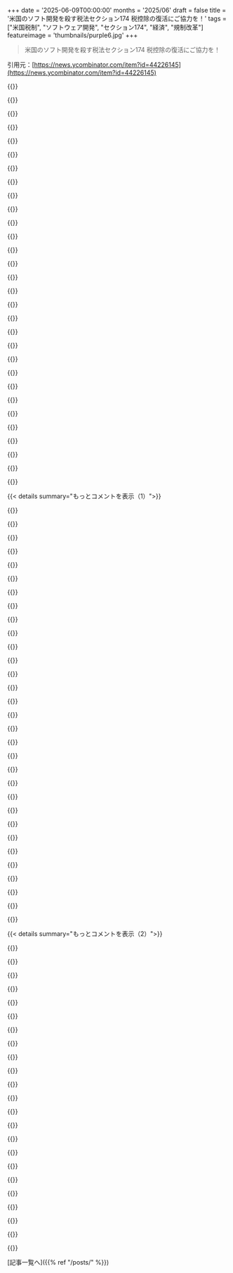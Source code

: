 +++
date = '2025-06-09T00:00:00'
months = '2025/06'
draft = false
title = '米国のソフト開発を殺す税法セクション174 税控除の復活にご協力を！'
tags = ["米国税制", "ソフトウェア開発", "セクション174", "経済", "規制改革"]
featureimage = 'thumbnails/purple6.jpg'
+++

> 米国のソフト開発を殺す税法セクション174 税控除の復活にご協力を！

引用元：[https://news.ycombinator.com/item?id=44226145](https://news.ycombinator.com/item?id=44226145)




{{<matomeQuote body="数年前の税法改正で、米国のソフト開発費が控除できなくなり、複数年にわたって償却（amortized）が必要になったんだ。これについてHNでも「tech大量解雇を招く時限爆弾」（https://news.ycombinator.com/item?id=44180533）とか、いっぱい議論されてるよ（他のスレッド：https://news.ycombinator.com/item?id=44203869）。<br>今、この改正を元に戻す大きな動きがあって、YCのLuther Lowe（https://news.ycombinator.com/user?id=itsluther）も中心になって頑張ってるんだ。HNでも貢献できるか聞いたらOKだって！<br>米国の納税者で、ソフト開発費が前みたいに控除されるべきだと思うなら、この委員会の議員宛てのレターに署名してくれないかな？（https://docs.google.com/forms/d/1DkRGeef2e_tU2xf3TyEyd2JLlmZ....）納税者じゃない人は署名しないでね、信号を薄めたくないから。<br>HNでは色々な意見があるだろうけど、この件はかなり consensus があるから、俺たちも声を上げよう！<br>Lutherも来て質問に答えてくれるはず。この件を成功させるためにHNが貢献できるといいな！" userName="dang" createdAt="2025/06/09 16:28:51" color="#ff33a1">}}




{{<matomeQuote body="Section 174って何？っていう人に分かりやすく説明するね。<br>普通、費用は売上から引いて利益を計算し、それに税金がかかるよね。でもSection 174はソフトエンジニアの人件費を「費用」じゃなくて「資産」とみなすんだ。機械みたいにね。だから5年かけて償却（depreciate）しなきゃいけない。<br>例えば年20万ドルのエンジニアの場合、税金計算上は初年度4万ドルしか費用として認められない。実際は20万ドル払ってるのに！<br>これだとエンジニアを雇うのがすごく高くつくんだ。他の費用みたいに「利益が減るから税金も減るな」って考えられないからね。<br>結局、企業は scarce capital を連邦政府に5年間貸してるみたいになって、エンジニアは重い負担になる。利益が出てなくても所得税を払わなきゃいけなくなる可能性もある。<br>ちなみに、HRとか役員の給与はちゃんとその年の費用にできるんだ。ソフトエンジニアだけが特別扱いされてる。<br>これはTrump政権の法人税減税のコストを埋め合わせるために作られたらしいよ。" userName="mediaman" createdAt="2025/06/09 17:05:13" color="#785bff">}}




{{<matomeQuote body="ソフトエンジニアって定義だけど、税法コードの定義はこれだけなんだ。<br>＞ (3) Software development<br>＞ For purposes of this section, any amount paid or incurred in connection with the development of any software shall be treated as a research or experimental expenditure.<br>（https://www.law.cornell.edu/uscode/text/26/174）<br>QAエンジニアは？ FPGAとかASICエンジニアは？ MATLABとか使って設計するシステムエンジニア、電気技師、機械技師は？ sysadmin、DB adminとか、仕事でソフト書くITスタッフは？ データサイエンティスト、会計士、保険計理士とか、プログラミング使う仕事の人は？<br>Excel使うHRとかは？ Excelも array programming language みたいなもんだし、スプレッドシート使う人もソフトエンジニア？<br>ソフトエンジニアリングってめちゃくちゃ広くて、プログラミングは今のビジネスのあらゆるところに入り込んでるから、定義が曖昧すぎるよ。" userName="OneDeuxTriSeiGo" createdAt="2025/06/09 17:26:44" color="#ff33a1">}}




{{<matomeQuote body="「ソフトだけ特別扱いされるべきなの？」っていう意見をよく見るけど、それは違うんだ。<br>例えば、石炭採掘とかビール醸造の会社の従業員の給与は、ちゃんと費用として全額控除できるでしょ。レストランの line chef や wait tables の給与も費用控除できる。<br>だから、R&Dが特別扱いされることを求めてるんじゃなくて、R&Dの給与だけが「資産」（IPとか）を生み出すからって、醸造設備とか採掘機とかと同じカテゴリーに入れられてるのが問題なんだ。<br>Sec 174をそのままにしておくと、将来もっとたくさんの「普通の」アメリカ人の給与がこのカテゴリーに入れられる slippery slope だよ。例えば、車の設計者とか、 tooling dies を作る機械のオペレーターとか。彼らの労働も資産として扱われるべきだ、ってね。みんなこれに心配すべきだよ。<br>R&Dの従業員を他の仕事の人と同じように扱うことに反対する人へ：ソフトやってる人もみんな個人所得税はちゃんと払ってるからね。Sec 174は個人の所得税とは関係ないんだ。問題は、ソフト労働に corporate level で二重課税されてるんじゃないかってこと。（あなたがソフト開発かR&Dじゃないなら、あなたの給与は会社の税金控除になってるはずだよ）<br>「特別扱い」を求めてるっていう誤解が、この運動への反対を生んでると思うから、ここで説明したかったんだ。" userName="bunnie" createdAt="2025/06/10 03:41:33" color="#ff33a1">}}




{{<matomeQuote body="給与を資産とみなすなんてクレイジーだよ。ソフトに物質的な価値をつけようとしてるんだけど、開発者の給与を基準にするなんて、コードの行数で価値を測るのと同じくらい変だ。<br>ソフトの価値は実際の収益のパーセンテージとか、もっと現実的なものに基づくべきじゃない？まあ、テック大手はそれに反対するだろうけど。" userName="ASalazarMX" createdAt="2025/06/09 17:26:08" color="">}}




{{<matomeQuote body="IRSが2023年にガイダンスを出してるよ。（https://www.irs.gov/pub/irs-drop/n-23-63.pdf）<br>23ページから始まるんだけど、Baker McKenzieの分析から引用するね。（https://insightplus.bakermckenzie.com/bm/attachment_dw.actio...）<br>Section 174でソフト開発とされる活動は、開発の計画、設計、モデル構築、ソースコード作成・変換、テスト（サービス開始まで）、マスター作成（販売用ソフトの場合）だよ。<br>ソフト開発とされないのは、従業員等の training、サービス開始後の maintenance、データ変換（データアクセス用ソフトの開発は除く）、インストールとかサービス開始に関わる活動だって。" userName="EnderWT" createdAt="2025/06/09 18:07:44" color="#ff5c5c">}}




{{<matomeQuote body="もし俺が年20万ドルで5年間ソフト開発者として会社で働いた場合、こうなるの？<br>1年目：会社は4万ドル控除（1年目の給与の1/5）<br>2年目：会社は8万ドル控除（2年目の1/5 + 1年目の1/5）<br>3年目：会社は12万ドル控除（3年目の1/5 + 2年目の1/5 + 1年目の1/5）<br>4年目：会社は16万ドル控除（4年目の1/5 + 3年目の1/5 + 2年目の1/5 + 1年目の1/5）<br>5年目：会社は20万ドル控除（5年間の給与の1/5ずつ）。俺は5年で会社を辞める。1年目の給与がこれで完全に控除される。<br>6年目：会社は16万ドル控除（5年目、4年目、3年目、2年目の1/5ずつ）。2年目の給与が完全に控除される。<br>7年目：会社は12万ドル控除（5年目、4年目、3年目の1/5ずつ）。3年目の給与が完全に控除される。<br>8年目：会社は8万ドル控除（5年目、4年目の1/5ずつ）。4年目の給与が完全に控除される。<br>9年目：会社は4万ドル控除（5年目の1/5）。5年目の給与が完全に控除される。<br>法人税率って100%じゃないし、開発者の給与の一部しか控除できないから、税金がそんなに減るわけじゃないよね。開発者に払った収入に税金払ってるんでしょ？<br>うーん、Amazonみたいに毎年所得税0ドルなところもある世界で、企業はもっと税金払うべきな気がするな。企業は従業員が受けられない色々な控除があるし、unfairな advantageがありすぎる。<br>資本家の人たちには殺されそうだけど：fair share を払ってくれよ。法律がどうあれ、社会の寄生虫だって言われないくらいは払ってくれ、お願いだ。" userName="naikrovek" createdAt="2025/06/09 18:13:03" color="">}}




{{<matomeQuote body="＞石炭採掘とかビール醸造の会社の従業員の給与は、ちゃんと費用として全額控除できるでしょ。レストランの line chef や wait tables の給与も費用控除できる。<br>ポイントは、その仕事の価値を同じ tax year に得るか、それとも長期的に価値を生む asset を作るか、だろ？ビール一バッチを醸造する人を雇うなら、そのビールの価値はすぐ手に入る。ビールを売ったら価値は消える。<br>でも、醸造システムを構築するために誰かを雇うなら、その人件費は capital expenses に割り当てて、時間をかけて償却（depreciated）しなきゃいけない。<br>多くのソフト開発は、長期的に効果を発揮する asset を作ってるっていう argument は有力だよ。payroll software をアップグレードするために誰かを雇うなら、その価値は future tax years に得られるわけだし。" userName="rayiner" createdAt="2025/06/10 14:37:52" color="#ff5c5c">}}




{{<matomeQuote body="ソフトエンジニアの定義？たぶん、米国政府が一番税収を多く得られるように、広く定義されるだろうね。その方が effort に対して得られる税収が多いし。" userName="teeray" createdAt="2025/06/09 17:36:12" color="">}}




{{<matomeQuote body="＞給与を資産価値にするなんてクレイジーだよ。ソフトに物質的な価値をつけようとしてるんだけど、開発者の給与を基準にするなんて、コードの行数で価値を測るのと同じくらい変だ。<br>ソフトには明らかに物質的な価値があるだろ。自社開発のソフトの場合、企業が開発者の給与を払ってるってことは、まさに企業がそのソフトにどれだけの価値を置いてるかの証拠だよ。企業が払ってる金額より、そのソフトの物質的な価値を正確に測る other estimate があるっていうのか？" userName="addaon" createdAt="2025/06/09 18:04:43" color="#785bff">}}




{{<matomeQuote body="分かりやすく言うと、さっきの例だと、最初の年に900kドルじゃなくて180kドルしか控除できないってこと。<br>だから、税務上は820kドルの利益が出てることになる。<br>でも実際の現金は100kドルしかないんだ。<br>税金払うの大変だろうね！" userName="zacharycohn" createdAt="2025/06/09 17:41:56" color="#ff5733">}}




{{<matomeQuote body="素朴な質問でごめんね。これって他の給与所得者と違うの？<br>普通の従業員の場合は払った年に控除できるけど、ソフト開発者だけ償却しないといけないとか？" userName="Volundr" createdAt="2025/06/09 18:25:20" color="">}}




{{<matomeQuote body="これらの質問全部の答えはYesだよ。<br>人工的な複雑さでこれを分かりにくくする必要はないと思う。<br>HRとかExcelドキュメントを使う人はどうなる？<br>開発じゃなくて使うだけなら違う。もし週5時間コード書いてるなら、その5時間分はYes。難しくない話だよ。" userName="anigbrowl" createdAt="2025/06/09 18:30:18" color="">}}




{{<matomeQuote body="それが正しいかは分からないな。奇妙なことに、今の政権はIRSを弱体化させてるし、現行の税金徴収にはかなり無関心みたいだ。<br>誰がソフトエンジニアなのか、会社の政権への友好的さとか、会社にDEIの肩書を持つ人がまだいるかとか、そういうのに基づいて定義が inconsistent になるんじゃないかと思うね。" userName="abeppu" createdAt="2025/06/09 17:50:59" color="#38d3d3">}}




{{<matomeQuote body="僕が聞いた argument は、特に投機的なソフト開発（新しい製品ラインとか新機能とか）への投資がもっと高くなるって話だよ。<br>バイオラボで新しい drug discovery をしてて、失敗したものを全部 depreciating “assets” として扱うのは bonkers に思えるね。<br>成果物が捨てられることが多い多くのソフト開発についても同じことが言えると思う。" userName="yojo" createdAt="2025/06/09 18:20:22" color="#ff33a1">}}




{{<matomeQuote body="＞ • データ変換活動（既存データへのアクセスを容易にするコンピュータソフトウェアを開発する活動を除く）<br>例えば、Excelスプレッドシートをリンクしたり、SharePointやネットワークドライブからデータをExcelに取り込む設定をしたりするのは、まだソフト開発の定義に入るだろうね。<br>＞ • 納税者がコンピュータソフトウェアを service に置いた後の保守活動<br>だから、シスアドやDBアドがスクリプトを書いたり、DBアドがクエリを書いたり新しいレポートを追加したりするのもソフト開発とみなされちゃうんだ。<br>プログラミングがいかに widespread かを根本的に誤解してるせいで、arbitrary な従業員がこの定義に引きずり込まれるのが簡単すぎるみたい。" userName="OneDeuxTriSeiGo" createdAt="2025/06/09 18:15:55" color="#45d325">}}




{{<matomeQuote body="＞今の政権…税徴収にかなり無関心みたいだ。誰がソフトエンジニアなのか、会社の政権への友好的さとか、会社にDEIの肩書を持つ人がまだいるかとか、そういうのに基づいて定義が inconsistent になるんじゃないかと思うね。<br>結局、どこにでもあるくだらないスピード違反規制と同じ状況ってことだよ。" userName="teeray" createdAt="2025/06/09 17:59:38" color="">}}




{{<matomeQuote body="＞service に置いた後の保守活動<br>ここが、ソフト開発を purely capitalizable な expense として扱うこの whole jig が nuts だと思う理由だね。<br>以前働いてた public company はソフト開発者にできるだけ多くの work をCapExとして扱わせたがったんだ。そうすると実際より収益が高く見えるからね、税金には悪いけど stock price には良い。開発者はそれを嫌ってた。<br>何が問題かって言うと、modern な web based な software、CI＼CD、A＼B testing とかがある今、「新しい software」（つまりCapEx）と「maint」（つまりOpEx）の線引きが blurred すぎて pointless なんだ。例えば、多くの場合 bug を直してた（technically OpEx）けど、それがしばしば新しい feature の idea につながったり、新しい feature を追加しやすく software を structure する方法になったりした（technically CapEx）。Software は他の分野の capital expenditures とは fundamental に違うし、software に5年の straightline depreciation schedule を仮定するのは laughably absurd だよ。<br>他にどんな capital expenditure が毎日リリースしたり、24＼7監視が必要なんだ？ software の business は過去20年くらいで drastically 変わったから、デフォルトで（税務上もGAAP purposesでも）OpExに分類して、very small で specific な理由だけCapExとして capitalize するのがもっと sensible だと思うね。" userName="hn_throwaway_99" createdAt="2025/06/09 20:19:31" color="#45d325">}}




{{<matomeQuote body="もし収益性の高い highway patrol の資金を specifically defund したならそうだね、Yes。<br>Republican によるIRSの defunding は literally insane だよ。enforcement を切ることによる reform。<br>・脱税する人に reward を与える。<br>・IRSへの investment は net revenue positive だから、政府により多くのお金がかかることになる。<br>でも、modern な Republican party は「（私が同意する）law と（私じゃない人のための）order」の党であることにもっと関心があるみたいだね。" userName="ethbr1" createdAt="2025/06/09 18:23:41" color="">}}




{{<matomeQuote body="それは really the issue じゃない（そして私は socialist としてこう言うよ）。<br>The issue は、それが弱くて very leaky な definition で、「ソフト開発」に触れる人なら誰でも従業員として taxed されることから、operating のコストと同じ価値で assets を produce する machines として taxed されるように再定義しようとしてる点だ。<br>これは small businesses や new businesses を large org より punish するんだ。なぜなら最初の数年間の operating のコストを massively に増加させるからだ。<br>そして importantly、それは consistently 行われない。<br>Orgs は higher tax burden を負うべきだ。これはそれをしない。代わりに、これは新しいことをしようとする orgs を punishing して、既存の momentum（つまり、すでに profit な revenue stream と長い trail の employment history を持つ large corporations）を rewarding してるんだ。" userName="OneDeuxTriSeiGo" createdAt="2025/06/09 18:27:01" color="#38d3d3">}}




{{<matomeQuote body="記事さ、メンテ作業は開発活動じゃないって書いてある段落見落としてるぞ。" userName="raverbashing" createdAt="2025/06/09 19:18:09" color="">}}




{{<matomeQuote body="でも、そこが難しいんだよな。メンテ活動の定義って何？どんなソフトの話？新しいスクリプト書いたり、既存の更新したりするのって開発じゃないの？<br>それがメンテなら、ソフトのコードベース維持するのはメンテ活動じゃないの？" userName="OneDeuxTriSeiGo" createdAt="2025/06/09 19:32:27" color="#785bff">}}




{{<matomeQuote body="大企業とか金持ちの不正、みんな大げさに考えすぎだよ。俺、連邦の監査機関で働いてたけど、取り戻した金のほぼ全ては意図的な不正じゃなくて、記録管理がずさんだったのが原因だったよ。税務署（IRS）が予算増やしても、回収額はそれほど増えてないのが現状なんだ。不正を取り締まる費用対効果（ROI）の話だよ。大きな回収は、組織的な不正より、書類の不備とかから見つかることが多いんだ。" userName="jandrewrogers" createdAt="2025/06/09 18:54:34" color="#45d325">}}




{{<matomeQuote body="ああ、これが一番ありそうな解釈だね。ソフトエンジニアが、実際にビールを作るんじゃなくて、醸造所の設計をするエンジニアみたいな税金になるってのは、妥当だと思うな。" userName="MichaelZuo" createdAt="2025/06/10 15:06:05" color="">}}




{{<matomeQuote body="所得とか資本にかかる税金は、当然所得と資本を減らしちゃうよね。売上税も取引量を減らす。これは経済には良くないし、最終的に税金を払う土台（税基盤）を小さくしちゃうんだ。例外は、土地とか知的財産とか、再生産できない特権にかかる税金くらいかな。" userName="kiba" createdAt="2025/06/10 06:17:53" color="">}}




{{<matomeQuote body="1年以上使うつもりのソフトを開発してるなら、それは資産として計上すべきだよ。Hacker News（HN）ではいつも開発者に不利だって文句ばっかりだけど、実際の税金のルールから見れば、これはすごく妥当だと思うな。" userName="jncfhnb" createdAt="2025/06/09 19:46:24" color="#785bff">}}




{{<matomeQuote body="記事の「普通、費用は売上から引いて利益を出す」って単純化しすぎじゃない？これって、家賃とか給料みたいな経費（Operating Expenses）か、建物とか無形資産みたいな設備投資（Capital Expenditures）かによって違わない？" userName="logifail" createdAt="2025/06/09 17:25:14" color="#45d325">}}




{{<matomeQuote body="理論上は、誰かに作ってもらった資産は全部同じだよ。椅子を作るのに給料を費用にしないで、資産にして減価償却するのと同じ。そうしないと辻褄が合わないんだ。だって、外から椅子買うのと、従業員に作らせるのとで、なんで違うんだ？この変更はアメリカ（USA）を国際会計基準に合わせるものだから、別に変なアイデアじゃないんだよ。" userName="Negitivefrags" createdAt="2025/06/09 19:43:56" color="#45d325">}}




{{<matomeQuote body="じゃあさ、これからは全てのエンジニアが、毎日「ソフト開発」と「ソフトメンテ」とか「雑務」にどれくらい時間を使ったか記録しなきゃいけないの？" userName="jandrese" createdAt="2025/06/09 20:16:11" color="">}}




{{<matomeQuote body="これ、答えは明らかだと思うんだけど：失敗した実験のコードとドキュメントを全部公開して、パブリックドメインにしちゃえば、すぐに全額費用にできるんじゃない？本当に価値がないなら、会社も喜んでそうするはずだよ。" userName="ndriscoll" createdAt="2025/06/09 18:51:16" color="#ff33a1">}}




{{< details summary="もっとコメントを表示（1）">}}

{{<matomeQuote body="税金の話だけど、課税所得から1ドル控除できても、企業の税金が1ドル減るわけじゃないんだ。<br>実際には0.10ドルから0.30ドルくらいしか減らないよ。" userName="naikrovek" createdAt="2025/06/09 18:35:08" color="">}}




{{<matomeQuote body="ソフトウェアの価値を測るって話かな？給料で測るのはLines of Codeで測るのと同じくらい変だよ。<br>これが減価償却とかamortizaciónのことなら、投資したお金を何年もかけて償却するってことだよね。もしそうなら、給料が悪いproxyじゃなくて、メンテとか進化に費用がかかることを考慮しないのがおかしいんじゃないかな。" userName="narag" createdAt="2025/06/09 18:25:02" color="">}}




{{<matomeQuote body="元CFOだけど、多くの人がこの問題に関する財務チームの実際のプロセスを見落としてると思う。<br>ソフトウェア開発費用の資本化は税法じゃなくて、FASBのGAAP会計規則が起点なんだ。<br>多くの会社は営業利益や純利益を高く見せたいから、できるだけ資本化したい（ボーナスや株価に影響するから）。<br>ソフトウェア開発をSAPを買うのと同じように、耐用年数で償却する考え方だよ。<br>税法は通常GAAPに従うけど、政府が設備投資を増やしたい時に加速償却とかを認めることがあるんだ。<br>今回のSection 174も、雇用促進のためにソフトウェア開発に同じ考え方を適用しただけ。<br>IRSがちゃんと追跡してるか？って話だけど、大事なのはIRSじゃなくて監査法人なんだ。<br>監査法人に認められないと費用を資本化できないし、税務処理にも監査法人の承認が必要だよ。<br>最後に、メンテの話だけど、機械のメンテと同じ考え方。ガソリンとかタイヤ交換は根本的に改善しないから経費。ソフトウェアも大きな改善じゃないメンテリリースは経費。大きな改善は資本化できるってこと。<br>DISCLAIMER - 私は公認会計士じゃないけど、これは会計士や監査法人から教わったことだよ。" userName="andrewlgood" createdAt="2025/06/10 01:26:48" color="#ff5733">}}




{{<matomeQuote body="「...雇用促進のためにソフトウェア開発に適用した」って言うけど、従業員のコストを1年で100%控除できなくなるのに、どうやって雇用を促進するんだ？<br>控除が減るのに、誰が人を雇うインセンティブがあるんだ？" userName="mgkimsal" createdAt="2025/06/10 12:51:52" color="">}}




{{<matomeQuote body="彼の言ったことを逆に解釈してるよ。<br>R&D費用を初年度に100%控除できた「元の」例外規定が雇用促進策だったんだ。<br>今問題になってるのは、この例外規定が廃止されたことだよ。" userName="kmacdough" createdAt="2025/06/10 16:55:18" color="">}}




{{<matomeQuote body="ごめん、資産を早く償却することで雇用を促進するっていう、もっと一般的な考え方を言ってたんだ。<br>このケースでは、政府がR&Dの加速償却を終わらせたことが、長年雇用を促進していたのを止めたんだよ。<br>これは「普通の」設備投資でもよくあって、期間限定で加速償却して機械の購入を増やすことがある。いつも期間が決まってて、期限が来たら終わるんだ。" userName="andrewlgood" createdAt="2025/06/10 14:02:58" color="">}}




{{<matomeQuote body="これは間違ってるよ。<br>これはIRSコードの変更であって、FASBじゃない。FASBは税金を全然監督してない。<br>Section 174は完全に税務の問題だよ。" userName="blindriver" createdAt="2025/06/10 05:15:40" color="">}}




{{<matomeQuote body="彼はもっと物議を醸しそうな（この audienceにとっては）見解を言い止めたんじゃないか。<br>これらの費用を税務上資本化するのは、実はGAAPや財務諸表で起きてることにより近くて、以前の扱いは開発を奨励するための税制優遇策だったと見ることもできる。<br>こう見ると、成長企業はGAAPで利益を高く見せて（ストックオプションとかのため）税金は将来に繰り延べたい（現金流出を抑えたい）っていう、都合のいいとこ取りをしようとしてるんじゃないか？っていうインセンティブ構造が理解できる。<br>他の人が言ってる、特に小さい成長企業にとっての現実的な現金流への影響とか、5年償却が一律すぎてソフトウェアの短いライフサイクルに合わないって問題もあるね。" userName="jbs789" createdAt="2025/06/10 09:37:44" color="#45d325">}}




{{<matomeQuote body="＞ この視点だと、関係者のインセンティブ構造が理解できる。<br>財務のバックグラウンドがなくて、これらの深いコメントを理解するのに苦労してる私たちに、それをもう一度説明してくれない？" userName="ndesaulniers" createdAt="2025/06/10 21:35:27" color="">}}




{{<matomeQuote body="たいていのことは、GAAPと税法ってだいたい同じなんだよ。セクション174は税法の話だけど、その影響はGAAPの財務諸表にもちゃんと載せなきゃダメ。だから監査人も意見を言うんだよ。GAAPと税法の大きな違いは資産の減価償却の方法だけど、項目の定義はだいたい同じなんだ。" userName="andrewlgood" createdAt="2025/06/10 13:53:11" color="#785bff">}}




{{<matomeQuote body="ぶっちゃけ、これって今でも多くの人に影響あるの？ほとんどの会社は費用計上が普通に戻ってるはずじゃん。新しい会社とか、昔からあるけど大盤振る舞いしてる会社以外で、これでなんか大きな成果あるのかな？" userName="saelthavron" createdAt="2025/06/10 04:28:48" color="">}}




{{<matomeQuote body="Small Software Business Allianceはずっとこの問題に最初から取り組んでるよ。見て→https://ssballiance.org/about/engage/<br>Michelle Hansenはこの活動の初期メンバーだったんだ。<br>https://x.com/mjwhansen<br>もしエネルギー業界で働いてるなら、Clean Energy Business Networkもこの変更のために積極的。数年前にRon Wydenのスタッフに会わせてくれたよ。民主党はセクション174に追加されたことに、ほぼ全員反対してる。<br>https://www.cebn.org/media_resources/house-republicans-advan...<br>これと戦おう—ひどい法律だ。ソフト開発者だけでなく、米国のどんな革新的なビジネスにも影響するよ。" userName="jweir" createdAt="2025/06/09 20:04:12" color="#38d3d3">}}




{{<matomeQuote body="君は何も分かってないね。俺は資金のない小さい開発者なんだ。開発者を一人雇うと、初年度にそいつの給料の90パーセントに税金がかかるんだよ。もし年20万ドルの開発者を雇うと、税金が18万ドル増えるんだ。つまり、7.5万ドルから8.5万ドルの税金を払うことになる。だから、20万ドルの開発者が28.5万ドルの開発者になっちゃうわけ。まあ、いつかそのコストを取り戻せるかもしれないけど、俺が知ってるいくつかの会社みたいに、経費を正しく申告しないで税金詐欺をする手もある。ちなみに、パートナーとして俺もこれでやられてる。正しく確定申告するには、退職金まで開発収益として申告して、本来非課税のはずなのに税金払わなきゃならないんだ。最高だね。" userName="jweir" createdAt="2025/06/09 21:37:08" color="#38d3d3">}}




{{<matomeQuote body="俺の理解では、他の職種の給料は、このルールに従わないはずなんだけどな。もしそれが正しいなら、このセクションはソフトウェア開発者だけが、税法で特別扱いされてる特別な存在ってことになっちゃうね。" userName="soneca" createdAt="2025/06/09 21:53:47" color="">}}




{{<matomeQuote body="それは違うよ。例えば、M＆Aとか不動産の取得を手伝うために雇われた弁護士がいたら、その給料も米国の税法で同じように扱われるんだ（つまり、会社は給料を償却しなきゃいけない）。もし今の税法に反対したいなら、経営幹部の給料は償却しなくていいのはおかしいって主張したら？彼らの仕事だって、ソフト開発者みたいに将来の会社の利益を強くするものなのにさ。" userName="hollerith" createdAt="2025/06/09 22:05:59" color="#38d3d3">}}




{{<matomeQuote body="採用担当とか人事全般の仕事も、あなたが言うように「将来の会社の利益を強くする」仕事だよね。だって、何年も働いてくれる人を雇うんだから。お金の使い道を良くするために新しいプロセスとかスプレッドシートを作る財務アナリストも同じ。ほとんどのホワイトカラーの仕事は、将来の利益への投資だって言えるよ。長い営業サイクルを担当する営業担当者、ロビイスト、コンテンツマーケティング、SEO担当者とか。なんでソフトウェア開発者（とM＆A弁護士）だけが、これらみんなの中で「スペシャルな存在」なのさ？" userName="soneca" createdAt="2025/06/09 22:47:39" color="#38d3d3">}}




{{<matomeQuote body="採用担当者が100人雇っても、その人たちは年末には辞める自由があるけど、開発者が作ったものは会社の財産になるんだ。つまり、税法でも人を財産みたいに扱うのは良くないんじゃない？（個人的にはソフトが財産なのはOKだけど）" userName="hollerith" createdAt="2025/06/09 23:06:16" color="">}}




{{<matomeQuote body="じゃあ採用プロセスとか、面接スクリプトの場合はどうなるの？" userName="soneca" createdAt="2025/06/09 23:10:42" color="">}}




{{<matomeQuote body="＞Why do you deserve special treatment?<br>まさに彼の言ってることだよ。彼は特別扱いされるべきじゃなくて、他の人と同じように税金を払うべきだ。" userName="csomar" createdAt="2025/06/10 05:44:21" color="">}}




{{<matomeQuote body="国内で数少ない繁盛してる産業を潰して、肥大化した無駄遣い政府にもっとお金をあげるのは、立派なことじゃないね。" userName="seneca" createdAt="2025/06/09 22:00:18" color="">}}




{{<matomeQuote body="君が言う’潰す’ってのは、資本資産の利益に税金かけることだろ。これでソフト開発が潰れると思うなら、他の産業の資本資産がどれだけコストかかるか見てみなよ。個人的には、法人所得税をなくすか（代わりにキャピタルゲイン税を上げる）、全ての資本支出を初日に全額経費にできるようにすべきだと思う。ソフトの資本支出を特別扱いするのは意味不明だね。" userName="nickff" createdAt="2025/06/09 22:11:13" color="#38d3d3">}}




{{<matomeQuote body="君は完全に間違ってるよ。小さいソフト会社を経営してるけど、これは本当にヤバいんだ。大企業にとっては開発者をクビにする可能性があるだけだけど、小さいソフト会社にとっては会社の存続が危ないんだから。" userName="e40" createdAt="2025/06/09 21:57:06" color="#45d325">}}




{{<matomeQuote body="初年度は20％しか控除できないけど、2年目は40％（1年目の20％と2年目の20％）になるよ。3年目、4年目は60％、80％って増えて、数年で定常状態の100％になる。だから「本当にヤバい」わけじゃないんだ。オーナーは最初の年はお金減るかもしれないけど、数年で定常状態になるし、社員が辞めた後もその給料は後で控除できるんだから。" userName="blindriver" createdAt="2025/06/10 05:21:44" color="">}}




{{<matomeQuote body="ここでの暗黙の前提は、会社が5年間生き残れるってことだよね。このルールは最初の年のキャッシュフローにすごく影響するから、多くの小さい会社は生き残れない可能性があるんだ。" userName="arunabha" createdAt="2025/06/10 05:38:57" color="#ff5c5c">}}




{{<matomeQuote body="最初の数年はスタートアップは赤字で税金払わないじゃん？だからSection 174の影響なんてないんだよ。これ、初年度から黒字の超少数派のソフト会社だけの話じゃない？" userName="blindriver" createdAt="2025/06/10 06:21:44" color="">}}




{{<matomeQuote body="それ勘違いしてない？スタートアップが赤字になるのは、経費を控除できるからなんだよ。このルール変更で、発生した年の経費の80％を控除できなくなるんだぜ？" userName="Schiendelman" createdAt="2025/06/10 10:38:07" color="#ff5733">}}




{{<matomeQuote body="これ、ちょっとプロパガンダっぽいね。元Big4監査法人で会計士(CPA)やってたけど、専門外だったんだ。PwCのFASB基準をざっと読んだけど、販売用ソフトは特定の段階まで経費、その後は資産化って書いてある。社内ソフト開発は資産化。ソフトは有形固定資産(PP＆E)に似てるんだよ。監査人に価値が低いって証明できれば経費にできるかもね。このスレッド、大企業のプロパガンダに見えるなぁ。" userName="steine65" createdAt="2025/06/10 05:30:19" color="">}}




{{<matomeQuote body="これ税金の話だよ。知ってると思うけど、GAAP会計と税務会計って償却方法とか違うじゃん？" userName="kgwgk" createdAt="2025/06/10 13:29:22" color="#785bff">}}




{{<matomeQuote body="資産化される経費の定義はGAAPと税務で似てる傾向があるんだ。償却スケジュールは違うことが多いけどね。" userName="andrewlgood" createdAt="2025/06/10 14:05:07" color="">}}




{{<matomeQuote body="そうだね、傾向としてはそう。でも、これを見てくれよ: https://www.law.cornell.edu/uscode/text/26/174 ソフト開発にかかる費用は研究開発費として扱われ、処分や廃棄しても5年間で償却されちゃうんだ。" userName="kgwgk" createdAt="2025/06/10 14:20:41" color="#ff5c5c">}}

{{</details>}}




{{< details summary="もっとコメントを表示（2）">}}

{{<matomeQuote body="訂正するよ。GAAPとIRSでここまで違うのは経験なかったな。IRS Section 174を教えてくれてありがとう、スッキリしたよ。ソフト開発費の5年／15年償却はかなり厳しいみたいだね。TCJAによるSection 174の変更はクソだっていう記事の意見に同意するよ。" userName="steine65" createdAt="2025/06/10 18:51:19" color="#ff33a1">}}




{{<matomeQuote body="この問題に取り組んでくれて感謝だよ。ここ数年、小さいソフト会社とか関連会社が沈黙してるのが不思議だったんだ。”時限爆弾”って最近の記事は、これを”巨大テック企業への減税”以外で書いてて良かったね。なんで騒ぎにならないかの俺の推測は、多くの会社が無知か、潰れるよりマシかって無視してて、黙るしかないのかなって思ってる。" userName="TheTaytay" createdAt="2025/06/09 17:48:52" color="#ff33a1">}}




{{<matomeQuote body="大企業はAIを解雇の言い訳に使って、AI製品の宣伝にもしてるよ。本当は税法変更による財務的な理由だけど、メディア向けにAIのせいにして、税金減らすためにエンジニアを切ったんだ。GoogleとかMicrosoftとかね。" userName="stult" createdAt="2025/06/10 01:23:14" color="#785bff">}}




{{<matomeQuote body="この税法は金がある大企業にしか対応できないから有利だね。他の変な法律と同じパターンだよ。" userName="charlieyu1" createdAt="2025/06/09 18:30:08" color="">}}




{{<matomeQuote body="「多くの会社がルール変更を無視した」ってマジ？昔みたいにソフト開発者の給与を控除し続けて税法違反したってこと？信じられないんだけど。" userName="winter_blue" createdAt="2025/06/09 21:07:40" color="">}}




{{<matomeQuote body="ごめんね、「多くの会社が無視」じゃなくて、他の税法変更よりは多くの会社がってこと。会計士も含めて多くの人が気付かず、税金が利益を超えることも。ソフト開発者の給与が控除できないなんて信じられない人が今でも多いし、Hacker Newsとか見ても誤解だらけだよ。このセクション174、皆が理解できるわけじゃないし、金銭的に無理な人もいるんだ。" userName="TheTaytay" createdAt="2025/06/09 22:06:13" color="#38d3d3">}}




{{<matomeQuote body="多くの会社は法律を無視してるよ。詐欺か無知のどっちかでね。（例えばリモート採用はほとんど違法かグレーだよ。）" userName="csomar" createdAt="2025/06/10 05:39:40" color="">}}




{{<matomeQuote body="この問題に取り組んでくれて感謝。今の税法はおかしい。給与に大金使って売上が少なくても税金かかる可能性があり、会社が潰れそうでも同じ。ソフトを資本資産扱いするのは問題が多い。一部はそうだけど、多くは違うし、すぐに価値が下がるべきだよ。" userName="vessenes" createdAt="2025/06/09 16:41:46" color="#38d3d3">}}




{{<matomeQuote body="ほとんどのソフト会社がコードを価値ある資本資産と思わないってのは驚きだな。ソースコードとか設計ドキュメントを5年でパブリックドメインにするのに会社がOKするか？それとも今は価値が下がるのが早すぎるって言いたいの？" userName="ndriscoll" createdAt="2025/06/09 16:52:32" color="#785bff">}}




{{<matomeQuote body="給与は「資本」じゃないよ、従業員を所有してるわけじゃないし即時の費用だ。IRSはソフトを(1)資本資産、(2)6年償却（なんで5年じゃない？）、(3)給与も含めた投入コストで評価（やばいね）としてる。これは他の産業と違ってて、2人目の弁護士雇う方が（5年間は）開発者より「安い」ってことになるんだ。" userName="freeone3000" createdAt="2025/06/09 17:03:53" color="#ff5c5c">}}




{{<matomeQuote body="他の産業と比べて不公平なのが問題なの？それとも、多くの会社にとってソフトが6年以上持つ資本資産って現実を政策が反映してないのが問題なの？" userName="sahila" createdAt="2025/06/09 17:22:20" color="">}}




{{<matomeQuote body="これって間違ってるんじゃない？法人税って純利益にかかるんだと思ったけど？" userName="wagwang" createdAt="2025/06/09 16:55:44" color="">}}




{{<matomeQuote body="ソフトの価値は開発費の給料と全然関係ないって現実を反映してないんだよな。価値はもっと高かったり低かったり、幅が広いんだ。給料を価値の目安にすると、安全なソフトしか作らなくなって、リスクを取る開発ができなくなる。せっかくSection 174が50年代からR&Dを奨励してきたのに、台無しだよ。" userName="demosthanos" createdAt="2025/06/09 17:32:53" color="#ff5733">}}




{{<matomeQuote body="大きな問題は、これってまだ売ってないのに税金をかける未実現利益への課税みたいだってことだね。絵を描いても、売るまで税金はかからないじゃん。もし俺がPicassoで、くしゃみしただけで5000万ドルの価値がついても、政府の人が来て「売って税金払え」なんて言わないだろ。" userName="thaumasiotes" createdAt="2025/06/09 18:03:01" color="#45d325">}}




{{<matomeQuote body="法人税は経費差し引き後の利益にかかる。ソフト開発費は経費じゃなく資産で、5年で減価償却。例えば売上20万ドルで開発に20万ドル全部使っても、初年度は20万ドルの20％、2万ドルだけ経費に。利益18万ドルで税金2.7万ドル。お金は0なのに税金だけ残る。" userName="arcbyte" createdAt="2025/06/09 17:07:44" color="#ff5c5c">}}




{{<matomeQuote body="欠点はわかるけどさ、超富裕層が未実現利益で税金払わない今の状況の方がもっとタチ悪いと思うけどね。" userName="sethherr" createdAt="2025/06/09 22:49:25" color="">}}




{{<matomeQuote body="「給料を含む全ての投入コストで評価される（うわ）」って、まさにその通りだね。会計とかデザインとか、セールスファネルみたいな他のビジネスプロセスや要素も、こんな風に評価されるの？って聞きたくなるよ。" userName="rectang" createdAt="2025/06/09 17:08:08" color="">}}




{{<matomeQuote body="でも、作ったソフトが年間20万ドル稼ぐとしたら、16万ドル以上の価値はあるはず。2年目には税金分稼げるから払えるけど、減価償却の20％って、年間20万ドル稼ぐソフトの価値からするとおかしいよね。" userName="ndriscoll" createdAt="2025/06/09 18:37:06" color="">}}




{{<matomeQuote body="Section 174読んだ？ソフトはR&D扱いになって、給料の費用は6年間で償却するんだよ。変な区切り方でね（10-20-20-20-20-10）。" userName="ok_dad" createdAt="2025/06/09 16:57:55" color="">}}




{{<matomeQuote body="事業用のソフトの価値評価の話だけど。もし会社がソフトを売らないなら、価値は全然ないって言えるんじゃない？" userName="freeone3000" createdAt="2025/06/10 14:11:27" color="">}}




{{<matomeQuote body="ソフトを公開しない理由はいろいろあるから、それが資産じゃないってことも。セキュリティ問題とか、従業員のPII削除コストとか、使えないコードとかね。ホントの価値を知りたいなら、競合がその古いコードを買って「騙された！」って思わないか？って考えた方がいいかも。" userName="Terr_" createdAt="2025/06/09 17:01:56" color="">}}




{{<matomeQuote body="「超富裕層が未実現利益で税金払わない今の状況」だって？それは今の状況でもないし、そもそもそんなこと理論的にもありえないよ。" userName="thaumasiotes" createdAt="2025/06/09 22:52:48" color="">}}

{{</details>}}



[記事一覧へ]({{% ref "/posts/" %}})

